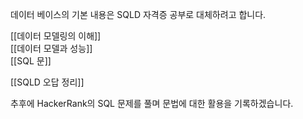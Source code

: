 데이터 베이스의 기본 내용은  SQLD 자격증 공부로 대체하려고 합니다.
   
[[데이터 모델링의 이해]]   
[[데이터 모델과 성능]]   
[[SQL 문]]   

[[SQLD 오답 정리]]

추후에 HackerRank의 SQL 문제를 풀며 문법에 대한 활용을 기록하겠습니다.